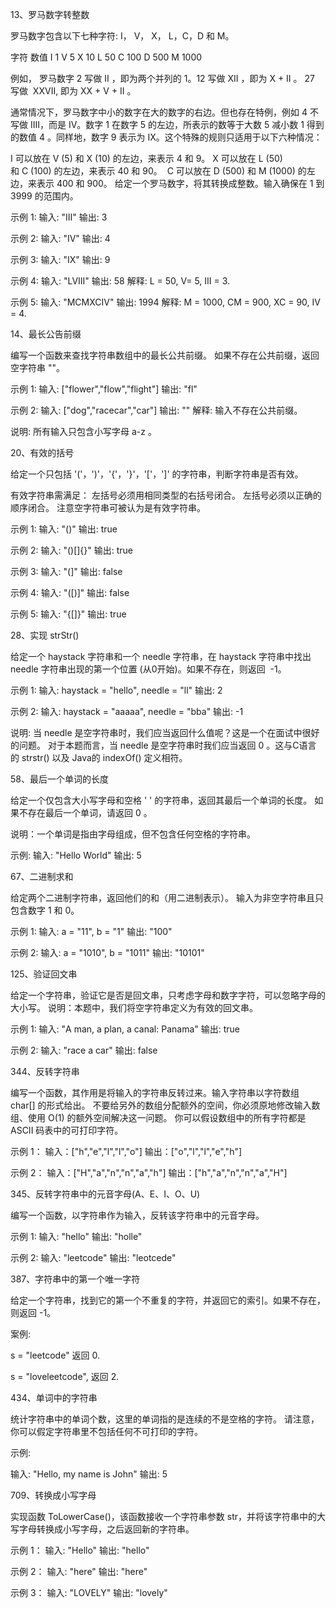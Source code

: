 13、罗马数字转整数

  罗马数字包含以下七种字符: I， V， X， L，C，D 和 M。

  字符          数值
  I             1
  V             5
  X             10
  L             50
  C             100
  D             500
  M             1000

  例如， 罗马数字 2 写做 II ，即为两个并列的 1。12 写做 XII ，即为 X + II 。 27 写做  XXVII, 即为 XX + V + II 。

  通常情况下，罗马数字中小的数字在大的数字的右边。但也存在特例，例如 4 不写做 IIII，而是 IV。数字 1 在数字 5 的左边，所表示的数等于大数 5 减小数 1 得到的数值 4 。同样地，数字 9 表示为 IX。这个特殊的规则只适用于以下六种情况：

  I 可以放在 V (5) 和 X (10) 的左边，来表示 4 和 9。
  X 可以放在 L (50) 和 C (100) 的左边，来表示 40 和 90。 
  C 可以放在 D (500) 和 M (1000) 的左边，来表示 400 和 900。
  给定一个罗马数字，将其转换成整数。输入确保在 1 到 3999 的范围内。

  示例 1:
  输入: "III"
  输出: 3

  示例 2:
  输入: "IV"
  输出: 4

  示例 3:
  输入: "IX"
  输出: 9

  示例 4:
  输入: "LVIII"
  输出: 58
  解释: L = 50, V= 5, III = 3.

  示例 5:
  输入: "MCMXCIV"
  输出: 1994
  解释: M = 1000, CM = 900, XC = 90, IV = 4.

14、最长公告前缀

编写一个函数来查找字符串数组中的最长公共前缀。
如果不存在公共前缀，返回空字符串 ""。

示例 1:
输入: ["flower","flow","flight"]
输出: "fl"

示例 2:
输入: ["dog","racecar","car"]
输出: ""
解释: 输入不存在公共前缀。

说明:
所有输入只包含小写字母 a-z 。

20、有效的括号

  给定一个只包括 '('，')'，'{'，'}'，'['，']' 的字符串，判断字符串是否有效。

  有效字符串需满足：
  左括号必须用相同类型的右括号闭合。
  左括号必须以正确的顺序闭合。
  注意空字符串可被认为是有效字符串。

  示例 1:
  输入: "()"
  输出: true

  示例 2:
  输入: "()[]{}"
  输出: true

  示例 3:
  输入: "(]"
  输出: false

  示例 4:
  输入: "([)]"
  输出: false

  示例 5:
  输入: "{[]}"
  输出: true

28、实现 strStr()

  给定一个 haystack 字符串和一个 needle 字符串，在 haystack 字符串中找出 needle 字符串出现的第一个位置 (从0开始)。如果不存在，则返回  -1。

  示例 1:
  输入: haystack = "hello", needle = "ll"
  输出: 2

  示例 2:
  输入: haystack = "aaaaa", needle = "bba"
  输出: -1

  说明:
  当 needle 是空字符串时，我们应当返回什么值呢？这是一个在面试中很好的问题。
  对于本题而言，当 needle 是空字符串时我们应当返回 0 。这与C语言的 strstr() 以及 Java的 indexOf() 定义相符。

58、最后一个单词的长度

  给定一个仅包含大小写字母和空格 ' ' 的字符串，返回其最后一个单词的长度。
  如果不存在最后一个单词，请返回 0 。

  说明：一个单词是指由字母组成，但不包含任何空格的字符串。

  示例:
  输入: "Hello World"
  输出: 5

67、二进制求和

  给定两个二进制字符串，返回他们的和（用二进制表示）。
  输入为非空字符串且只包含数字 1 和 0。

  示例 1:
  输入: a = "11", b = "1"
  输出: "100"

  示例 2:
  输入: a = "1010", b = "1011"
  输出: "10101"

125、验证回文串

  给定一个字符串，验证它是否是回文串，只考虑字母和数字字符，可以忽略字母的大小写。
  说明：本题中，我们将空字符串定义为有效的回文串。

  示例 1:
  输入: "A man, a plan, a canal: Panama"
  输出: true

  示例 2:
  输入: "race a car"
  输出: false

344、反转字符串

  编写一个函数，其作用是将输入的字符串反转过来。输入字符串以字符数组 char[] 的形式给出。
  不要给另外的数组分配额外的空间，你必须原地修改输入数组、使用 O(1) 的额外空间解决这一问题。
  你可以假设数组中的所有字符都是 ASCII 码表中的可打印字符。

  示例 1：
  输入：["h","e","l","l","o"]
  输出：["o","l","l","e","h"]

  示例 2：
  输入：["H","a","n","n","a","h"]
  输出：["h","a","n","n","a","H"]

345、反转字符串中的元音字母(A、E、I、O、U)

  编写一个函数，以字符串作为输入，反转该字符串中的元音字母。

  示例 1:
  输入: "hello"
  输出: "holle"

  示例 2:
  输入: "leetcode"
  输出: "leotcede"

387、字符串中的第一个唯一字符

  给定一个字符串，找到它的第一个不重复的字符，并返回它的索引。如果不存在，则返回 -1。

  案例:

  s = "leetcode"
  返回 0.

  s = "loveleetcode",
  返回 2.

434、单词中的字符串

  统计字符串中的单词个数，这里的单词指的是连续的不是空格的字符。
  请注意，你可以假定字符串里不包括任何不可打印的字符。

  示例:

  输入: "Hello, my name is John"
  输出: 5

709、转换成小写字母

  实现函数 ToLowerCase()，该函数接收一个字符串参数 str，并将该字符串中的大写字母转换成小写字母，之后返回新的字符串。

  示例 1：
  输入: "Hello"
  输出: "hello"

  示例 2：
  输入: "here"
  输出: "here"

  示例 3：
  输入: "LOVELY"
  输出: "lovely"
